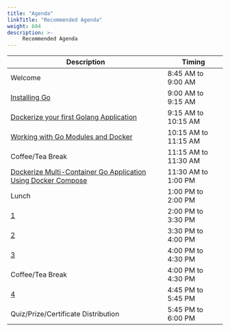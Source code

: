 ```yaml
---
title: "Agenda"
linkTitle: "Recommended Agenda"
weight: 604
description: >-
     Recommended Agenda
---
```



| Description | Timing |
| --- | --- |
| Welcome | 8:45 AM to 9:00 AM |
| [Installing Go](../prerequisite/) | 9:00 AM to 9:15 AM |
| [Dockerize your first Golang Application ](../golangapp/) | 9:15 AM to 10:15 AM |
| [Working with Go Modules and Docker](../gomodules/) | 10:15 AM to 11:15 AM |
| Coffee/Tea Break | 11:15 AM to 11:30 AM |
| [Dockerize Multi-Container Go Application Using Docker Compose](../compose/) | 11:30 AM to 1:00 PM|
| Lunch | 1:00 PM to 2:00 PM |
| [1]()| 2:00 PM to 3:30 PM |
| [2]() | 3:30 PM to 4:00 PM|
| [3]() | 4:00 PM to 4:30 PM |
| Coffee/Tea Break | 4:00 PM to 4:30 PM |
| [4]() | 4:45 PM to 5:45 PM |
| Quiz/Prize/Certificate Distribution | 5:45 PM to 6:00 PM |
